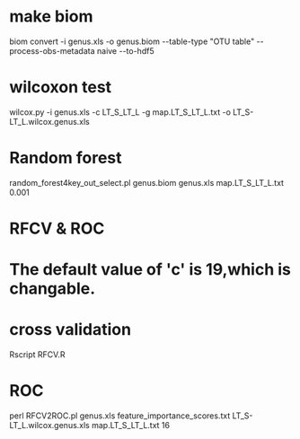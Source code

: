 # make biom
biom convert -i genus.xls -o genus.biom --table-type "OTU table" --process-obs-metadata naive --to-hdf5
# wilcoxon test
wilcox.py -i genus.xls -c LT_S_LT_L -g map.LT_S_LT_L.txt -o LT_S-LT_L.wilcox.genus.xls
# Random forest
random_forest4key_out_select.pl genus.biom genus.xls map.LT_S_LT_L.txt 0.001
# RFCV & ROC
# The default value of 'c' is 19,which is changable.
# cross validation
Rscript RFCV.R
# ROC
perl RFCV2ROC.pl genus.xls feature_importance_scores.txt LT_S-LT_L.wilcox.genus.xls map.LT_S_LT_L.txt 16
